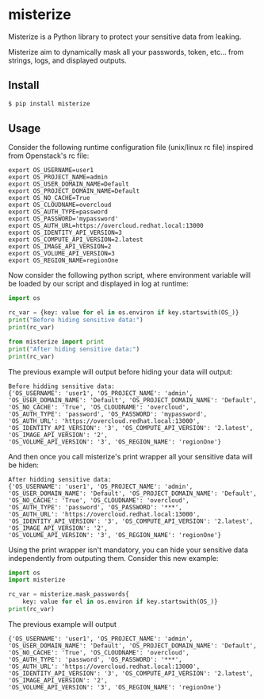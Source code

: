 # misterize

Misterize is a Python library to protect your sensitive data from leaking.

Misterize aim to dynamically mask all your passwords, token, etc...
from strings, logs, and displayed outputs.

## Install

```sh
$ pip install misterize
```

## Usage

Consider the following runtime configuration file (unix/linux rc file)
inspired from Openstack's rc file:

```
export OS_USERNAME=user1
export OS_PROJECT_NAME=admin
export OS_USER_DOMAIN_NAME=Default
export OS_PROJECT_DOMAIN_NAME=Default
export OS_NO_CACHE=True
export OS_CLOUDNAME=overcloud
export OS_AUTH_TYPE=password
export OS_PASSWORD='mypassword'
export OS_AUTH_URL=https://overcloud.redhat.local:13000
export OS_IDENTITY_API_VERSION=3
export OS_COMPUTE_API_VERSION=2.latest
export OS_IMAGE_API_VERSION=2
export OS_VOLUME_API_VERSION=3
export OS_REGION_NAME=regionOne
```

Now consider the following python script, where environment variable
will be loaded by our script and displayed in log at runtime:

```python
import os

rc_var = {key: value for el in os.environ if key.startswith(OS_)}
print("Before hiding sensitive data:")
print(rc_var)

from misterize import print
print("After hiding sensitive data:")
print(rc_var)
```

The previous example will output before hiding your data will output:

```
Before hidding sensitive data:
{'OS_USERNAME': 'user1', 'OS_PROJECT_NAME': 'admin',
'OS_USER_DOMAIN_NAME': 'Default', 'OS_PROJECT_DOMAIN_NAME': 'Default',
'OS_NO_CACHE': 'True', 'OS_CLOUDNAME': 'overcloud',
'OS_AUTH_TYPE': 'password', 'OS_PASSWORD': 'mypassword',
'OS_AUTH_URL': 'https://overcloud.redhat.local:13000',
'OS_IDENTITY_API_VERSION': '3', 'OS_COMPUTE_API_VERSION': '2.latest',
'OS_IMAGE_API_VERSION': '2',
'OS_VOLUME_API_VERSION': '3', 'OS_REGION_NAME': 'regionOne'}
```

And then once you call misterize's print wrapper all your sensitive data
will be hiden:

```
After hidding sensitive data:
{'OS_USERNAME': 'user1', 'OS_PROJECT_NAME': 'admin',
'OS_USER_DOMAIN_NAME': 'Default', 'OS_PROJECT_DOMAIN_NAME': 'Default',
'OS_NO_CACHE': 'True', 'OS_CLOUDNAME': 'overcloud',
'OS_AUTH_TYPE': 'password', 'OS_PASSWORD': '***',
'OS_AUTH_URL': 'https://overcloud.redhat.local:13000',
'OS_IDENTITY_API_VERSION': '3', 'OS_COMPUTE_API_VERSION': '2.latest',
'OS_IMAGE_API_VERSION': '2',
'OS_VOLUME_API_VERSION': '3', 'OS_REGION_NAME': 'regionOne'}
```

Using the print wrapper isn't mandatory, you can hide your sensitive data
independently from outputing them. Consider this new example:

```python
import os
import misterize

rc_var = misterize.mask_passwords{
    key: value for el in os.environ if key.startswith(OS_)}
print(rc_var)
```

The previous example will output
```
{'OS_USERNAME': 'user1', 'OS_PROJECT_NAME': 'admin',
'OS_USER_DOMAIN_NAME': 'Default', 'OS_PROJECT_DOMAIN_NAME': 'Default',
'OS_NO_CACHE': 'True', 'OS_CLOUDNAME': 'overcloud',
'OS_AUTH_TYPE': 'password', 'OS_PASSWORD': '***',
'OS_AUTH_URL': 'https://overcloud.redhat.local:13000',
'OS_IDENTITY_API_VERSION': '3', 'OS_COMPUTE_API_VERSION': '2.latest',
'OS_IMAGE_API_VERSION': '2',
'OS_VOLUME_API_VERSION': '3', 'OS_REGION_NAME': 'regionOne'}
```

